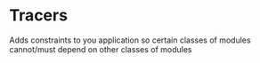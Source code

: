 # Tracers

Adds constraints to you application so certain classes of modules cannot/must
depend on other classes of modules
